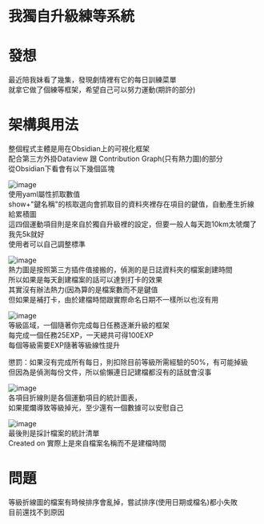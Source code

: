 # 我獨自升級練等系統

# 發想
最近陪我妹看了幾集，發現劇情裡有它的每日訓練菜單  
就拿它做了個練等框架，希望自己可以努力運動(期許的部分)


# 架構與用法
整個程式主體是用在Obsidian上的可視化框架  
配合第三方外掛Dataview 跟 Contribution Graph(只有熱力圖)的部分  
從Obsidian下看會有以下幾個區塊  

![image](https://github.com/user-attachments/assets/f0b66683-dbda-42b3-b0ce-0aba213d3531)  
使用yaml屬性抓取數值  
show+"鍵名稱"的核取選向會抓取目的資料夾裡存在項目的鍵值，自動產生折線給累積圖  
這四個運動項目則是來自於獨自升級裡的設定，但要一般人每天跑10km太唬爛了我先5k就好  
使用者可以自己調整標準  


![image](https://github.com/user-attachments/assets/ac7f2756-6204-4b72-b0a4-8de96cf9dd04)  
熱力圖是按照第三方插件值接搬的，偵測的是日誌資料夾的檔案創建時間  
所以如果是每天創建檔案的話可以達到打卡的效果  
其實沒有辦法熱力(因為算的是檔案數而不是鍵值  
但如果是補打卡，由於建檔時間跟實際命名日期不一樣所以也沒有用  

![image](https://github.com/user-attachments/assets/a71c935c-0074-4369-8213-0b68500e6e47)  
等級區域，一個隨著你完成每日任務逐漸升級的框架  
每完成一個任務25EXP，一天總共可得100EXP  
每個等級需要EXP隨著等級線性提升  

懲罰：如果沒有完成所有每日，則扣除目前等級所需經驗的50%，有可能掉級  
但因為是偵測每份文件，所以偷懶連日記建檔都沒有的話就會沒事  

![image](https://github.com/user-attachments/assets/eab3c713-041d-4188-997d-6eb9f37c351d)  
各項目折線則是各個運動項目的統計圖表，  
如果擺爛導致等級掉光，至少還有一個數據可以安慰自己  


![image](https://github.com/user-attachments/assets/22f102e6-b1ff-49e5-b608-eb26137c1885)  
最後則是採計檔案的統計清單  
Created on 實際上是來自檔案名稱而不是建檔時間  


# 問題
等級折線圖的檔案有時候排序會亂掉，嘗試排序(使用日期或檔名)都小失敗  
目前還找不到原因  

